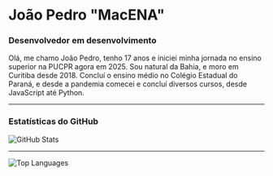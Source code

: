 # João Pedro "MacENA"

### Desenvolvedor em desenvolvimento

Olá, me chamo João Pedro, tenho 17 anos e iniciei minha jornada no ensino superior na PUCPR agora em 2025. Sou natural da Bahia, e moro em Curitiba desde 2018. Concluí o ensino médio no Colégio Estadual do Paraná, e desde a pandemia comecei e concluí diversos cursos, desde JavaScript até Python.

---

### Estatísticas do GitHub

![GitHub Stats](https://github-readme-stats.vercel.app/api?username=Macenajp&show_icons=true&hide=prs&count_private=true&theme=swift)

---

![Top Languages](https://github-readme-stats.vercel.app/api/top-langs/?username=Macenajp&layout=compact&theme=swift)
